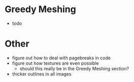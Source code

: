 # Greedy Meshing

- todo


# Other

- figure out how to deal with pagebreaks in code
- figure out how textures are even possible
  - should this really be in the Greedy Meshing section?
- thicker outlines in all images

